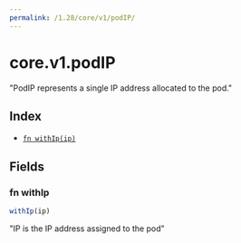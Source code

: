```yaml
---
permalink: /1.28/core/v1/podIP/
---
```


# core.v1.podIP

"PodIP represents a single IP address allocated to the pod."

## Index

* [`fn withIp(ip)`](#fn-withip)

## Fields

### fn withIp

```ts
withIp(ip)
```

"IP is the IP address assigned to the pod"